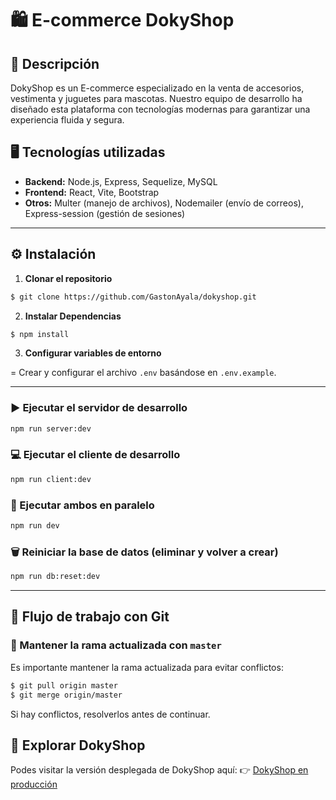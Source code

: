 # 🛍️ E-commerce DokyShop

## 📖 Descripción

DokyShop es un E-commerce especializado en la venta de accesorios, vestimenta y juguetes para mascotas. Nuestro equipo de desarrollo ha diseñado esta plataforma con tecnologías modernas para garantizar una experiencia fluida y segura.

## 🖥️ Tecnologías utilizadas

- **Backend:** Node.js, Express, Sequelize, MySQL
- **Frontend:** React, Vite, Bootstrap
- **Otros:** Multer (manejo de archivos), Nodemailer (envío de correos), Express-session (gestión de sesiones)

---

## ⚙️ Instalación

1. **Clonar el repositorio**

```bash
$ git clone https://github.com/GastonAyala/dokyshop.git
```

2. **Instalar Dependencias**

```bash
$ npm install
```

3. **Configurar variables de entorno**

= Crear y configurar el archivo `.env` basándose en `.env.example`.

---

### ▶️ Ejecutar el servidor de desarrollo

```bash
npm run server:dev
```

### 💻 Ejecutar el cliente de desarrollo

```bash
npm run client:dev
```

### 🔄 Ejecutar ambos en paralelo

```bash
npm run dev
```

### 🗑️ Reiniciar la base de datos (eliminar y volver a crear)

```bash
npm run db:reset:dev
```

---

## 🔄 Flujo de trabajo con Git

### 🔀 Mantener la rama actualizada con `master`

Es importante mantener la rama actualizada para evitar conflictos:

```bash
$ git pull origin master
$ git merge origin/master
```

Si hay conflictos, resolverlos antes de continuar.


## 🐾 Explorar DokyShop

Podes visitar la versión desplegada de DokyShop aquí:
👉 [DokyShop en producción](https://dokyshop.cleverapps.io/)

